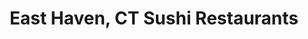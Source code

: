 ---
layout: city
title: East Haven, CT Sushi Restaurants
permalink: /connecticut/east-haven/
stateAbbr: CT
stateName: Connecticut
cityName: East Haven

---